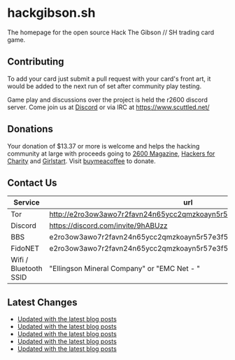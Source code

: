 # hackgibson.sh
The homepage for the open source Hack The Gibson // SH trading card game.


## Contributing

To add your card just submit a pull request with your card's front art, it would be added to the next run of set after community play testing.

Game play and discussions over the project is held the r2600 discord server. Come join us at [Discord](https://discord.com/invite/9hABUzz) or via IRC at https://www.scuttled.net/


## Donations

Your donation of $13.37 or more is welcome and helps the hacking community at large with proceeds going to [2600 Magazine](https://2600.com/), [Hackers for Charity](https://hackersforcharity.org) and [Girlstart](https://girlstart.org).  Visit [buymeacoffee](https://www.buymeacoffee.com/hackgibson.sh) to donate.


## Contact Us

Service | url
-|-
Tor | http://e2ro3ow3awo7r2favn24n65ycc2qmzkoayn5r57e3f56nvjwdcgg32ad.onion
Discord | https://discord.com/invite/9hABUzz
BBS | e2ro3ow3awo7r2favn24n65ycc2qmzkoayn5r57e3f56nvjwdcgg32ad.onion:23
FidoNET | e2ro3ow3awo7r2favn24n65ycc2qmzkoayn5r57e3f56nvjwdcgg32ad.onion:24554
Wifi / Bluetooth SSID | "Ellingson Mineral Company" or "EMC Net - <fidonet address>"

## Latest Changes
<!-- BLOG-POST-LIST:START -->
- [Updated with the latest blog posts](https://github.com/DFW2600/hackgibson.sh/commit/7538d426e7778e9471ddb86ef0c02f5b6aa2a7ea)
- [Updated with the latest blog posts](https://github.com/DFW2600/hackgibson.sh/commit/e3d008f2ba4552fbab96ead9e7fe140d830188c6)
- [Updated with the latest blog posts](https://github.com/DFW2600/hackgibson.sh/commit/e3d3365f136fb95766c0bf0156b1edb126cde6dd)
- [Updated with the latest blog posts](https://github.com/DFW2600/hackgibson.sh/commit/59124138cbcf6287cec0b80f2898b2bcfef2d869)
- [Updated with the latest blog posts](https://github.com/DFW2600/hackgibson.sh/commit/44ff3c0b88bd0662a975f8a4f70002c5b706ce5c)
<!-- BLOG-POST-LIST:END -->
